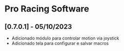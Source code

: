 # Pro Racing Software

## [0.7.0.1] - 05/10/2023

 - Adicionado módulo para controlar motion via joystick
 - Adicionado tela para configurar e salvar macros
